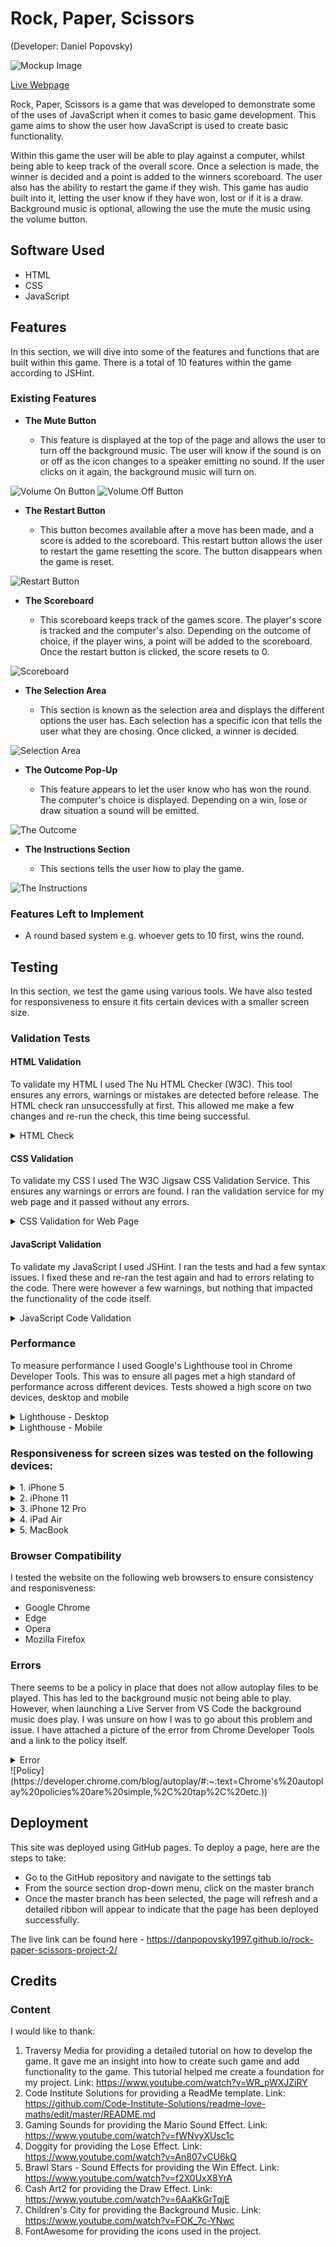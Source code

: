 # Rock, Paper, Scissors
(Developer: Daniel Popovsky)

![Mockup Image](docs/mockup.png)

[Live Webpage](https://danpopovsky1997.github.io/rock-paper-scissors-project-2/)

Rock, Paper, Scissors is a game that was developed to demonstrate some of the uses of JavaScript when it comes to basic game development. This game aims to show the user how JavaScript is used to create basic functionality.

Within this game the user will be able to play against a computer, whilst being able to keep track of the overall score. Once a selection is made, the winner is decided and a point is added to the winners scoreboard. The user also has the ability to restart the game if they wish. This game has audio built into it, letting the user know if they have won, lost or if it is a draw. Background music is optional, allowing the use the mute the music using the volume button.

## Software Used
- HTML
- CSS
- JavaScript

## Features 

In this section, we will dive into some of the features and functions that are built within this game. There is a total of 10 features within the game according to JSHint.

### Existing Features

- __The Mute Button__

  - This feature is displayed at the top of the page and allows the user to turn off the background music. The user will know if the sound is on or off as the icon changes to a speaker emitting no sound. If the user clicks on it again, the background music will turn on.

![Volume On Button](docs/volumeon.PNG)
![Volume Off Button](docs/volumeoff.PNG)

- __The Restart Button__

  - This button becomes available after a move has been made, and a score is added to the scoreboard. This restart button allows the user to restart the game resetting the score. The button disappears when the game is reset.

![Restart Button](docs/restart.PNG)

- __The Scoreboard__

  - This scoreboard keeps track of the games score. The player's score is tracked and the computer's also. Depending on the outcome of choice, if the player wins, a point will be added to the scoreboard. Once the restart button is clicked, the score resets to 0.

![Scoreboard](docs/scoreboard.PNG)

- __The Selection Area__

  - This section is known as the selection area and displays the different options the user has. Each selection has a specific icon that tells the user what they are chosing. Once clicked, a winner is decided.

![Selection Area](docs/selection.PNG)

- __The Outcome Pop-Up__

  - This feature appears to let the user know who has won the round. The computer's choice is displayed. Depending on a win, lose or draw situation a sound will be emitted.

![The Outcome](docs/outcome.PNG)

- __The Instructions Section__

  - This sections tells the user how to play the game.

![The Instructions](docs/instructions.PNG)

### Features Left to Implement

- A round based system e.g. whoever gets to 10 first, wins the round.

## Testing 

In this section, we test the game using various tools. We have also tested for responsiveness to ensure it fits certain devices with a smaller screen size.

### Validation Tests

#### HTML Validation

To validate my HTML I used The Nu HTML Checker (W3C). This tool ensures any errors, warnings or mistakes are detected before release. The HTML check ran unsuccessfully at first. This allowed me make a few changes and re-run the check, this time being successful.

<details><summary>HTML Check</summary>
<img src="docs/htmlcheck.PNG">
</details>

#### CSS Validation
To validate my CSS I used The W3C Jigsaw CSS Validation Service. This ensures any warnings or errors are found. I ran the validation service for my web page and it passed without any errors.

<details><summary>CSS Validation for Web Page</summary>
<img src="docs/csscheck.PNG">
</details>  
  
#### JavaScript Validation
To validate my JavaScript I used JSHint. I ran the tests and had a few syntax issues. I fixed these and re-ran the test again and had to errors relating to the code. There were however a few warnings, but nothing that impacted the functionality of the code itself.

<details><summary>JavaScript Code Validation</summary>
<img src="docs/jscheck.PNG">
</details>    
  
### Performance
To measure performance I used Google's Lighthouse tool in Chrome Developer Tools. This was to ensure all pages met a high standard of performance across different devices. Tests showed a high score on two devices, desktop and mobile

<details><summary>Lighthouse - Desktop</summary>
<img src="docs/lighthouse1.PNG">  
</details>

<details><summary>Lighthouse - Mobile</summary>
<img src="docs/lighthouse2.PNG">  
</details>

### Responsiveness for screen sizes was tested on the following devices:

<details><summary>1. iPhone 5</summary>
<img src="docs/iphone5.png">  
</details>
<details><summary>2. iPhone 11</summary>
<img src="docs/iphone11.png">  
</details>
<details><summary>3. iPhone 12 Pro</summary>
<img src="docs/iphone12pro.png">  
</details>
<details><summary>4. iPad Air</summary>
<img src="docs/ipadair.png">  
</details>
<details><summary>5. MacBook</summary>>
<img src="docs/macbook.png">  
</details>

### Browser Compatibility

I tested the website on the following web browsers to ensure consistency and responisveness:
- Google Chrome
- Edge
- Opera
- Mozilla Firefox

### Errors

There seems to be a policy in place that does not allow autoplay files to be played. This has led to the background music not being able to play. However, when launching a Live Server from VS Code the background music does play. I was unsure on how I was to go about this problem and issue. I have attached a picture of the error from Chrome Developer Tools and a link to the policy itself. 

<details><summary>Error</summary>
<img src="docs/error.PNG">
</details>
![Policy](https://developer.chrome.com/blog/autoplay/#:~:text=Chrome's%20autoplay%20policies%20are%20simple,%2C%20tap%2C%20etc.))  

## Deployment 

This site was deployed using GitHub pages. To deploy a page, here are the steps to take:
- Go to the GitHub repository and navigate to the settings tab
- From the source section drop-down menu, click on the master branch
- Once the master branch has been selected, the page will refresh and a detailed ribbon will appear to indicate that the page has been deployed successfully.

The live link can be found here - https://danpopovsky1997.github.io/rock-paper-scissors-project-2/

## Credits

### Content

I would like to thank:
1. Traversy Media for providing a detailed tutorial on how to develop the game. It gave me an insight into how to create such game and add functionality to the game. This tutorial helped me create a foundation for my project. Link: https://www.youtube.com/watch?v=WR_pWXJZiRY
2. Code Institute Solutions for providing a ReadMe template. Link: https://github.com/Code-Institute-Solutions/readme-love-maths/edit/master/README.md
3. Gaming Sounds for providing the Mario Sound Effect. Link: https://www.youtube.com/watch?v=fWNvyXUsc1c
4. Doggity for providing the Lose Effect. Link: https://www.youtube.com/watch?v=An807vCU6kQ
5. Brawl Stars - Sound Effects for providing the Win Effect. Link: https://www.youtube.com/watch?v=f2X0UxX8YrA
6. Cash Art2 for providing the Draw Effect. Link: https://www.youtube.com/watch?v=6AaKkGrTqjE
7. Children's City for providing the Background Music. Link: https://www.youtube.com/watch?v=FOK_7c-YNwc
8. FontAwesome for providing the icons used in the project.

